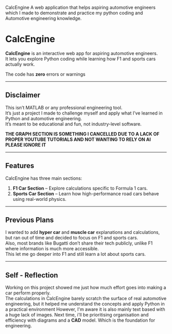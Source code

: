 CalcEngine
A web application that helps aspiring automotive engineers which I made to demonstrate and practice my python coding and Automotive engineering knowledge.

# CalcEngine

**CalcEngine** is an interactive web app for aspiring automotive engineers.  
It lets you explore Python coding while learning how F1 and sports cars actually work.

The code has **zero** errors or warnings

---

## Disclaimer

This isn’t MATLAB or any professional engineering tool.  
It’s just a project I made to challenge myself and apply what I’ve learned in Python and automotive engineering.  
It’s meant to be educational and fun, not industry-level software.

**THE GRAPH SECTION IS SOMETHING I CANCELLED DUE TO A LACK OF PROPER YOUTUBE TUTORIALS AND NOT WANTING TO RELY ON AI PLEASE IGNORE IT**

---

## Features 

CalcEngine has three main sections:
1. **F1 Car Section** – Explore calculations specific to Formula 1 cars.  
2. **Sports Car Section** – Learn how high-performance road cars behave using real-world physics.
 
---

## Previous Plans 

I wanted to add **hyper car** and **muscle car** explanations and calculations, but ran out of time and decided to focus on F1 and sports cars.  
Also, most brands like Bugatti don’t share their tech publicly, unlike F1 where information is much more accessible.  
This let me go deeper into F1 and still learn a lot about sports cars.

---

## Self - Reflection

Working on this project showed me just how much effort goes into making a car perform properly.  
The calculations in CalcEngine barely scratch the surface of real automotive engineering, but it helped me understand the concepts and apply Python in a practical environment
However, I'm aware it is also mainly text based with a huge lack of images. Next time, i'll be prioritising organisation and efficiency with diagrams and a **CAD** model. Which is the
foundation for engineering.
